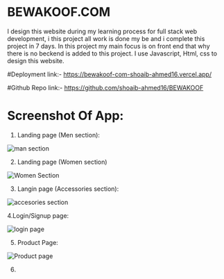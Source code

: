 # BEWAKOOF.COM
I design this website during my learning process for full stack web development, i this project all work is done my be  and i complete this project in 7 days. In this project my main focus is on front end that why there is no beckend is added to this project. I use Javascript, Html, css to design this website.

#Deployment link:-
   https://bewakoof-com-shoaib-ahmed16.vercel.app/

#Github Repo link:-
   https://github.com/shoaib-ahmed16/BEWAKOOF

# Screenshot Of App:

1. Landing page (Men section):


![man section](https://user-images.githubusercontent.com/96101435/167234416-c56f8209-e50f-4462-a68f-7b09399b9e8a.png)

2. Landing page (Women section) 

![Women Section](https://user-images.githubusercontent.com/96101435/167234445-ce23e1d5-6feb-4830-9b29-10aa1819886f.png)


3. Langin page (Accessories section):

![accesories section](https://user-images.githubusercontent.com/96101435/167234467-2f0e420d-fe4c-4b54-810e-37e0ed9ab08e.png)

4.Login/Signup page:

![login page](https://user-images.githubusercontent.com/96101435/167234478-4b700679-6f3e-41d9-892b-757d106a907c.png)

5. Product Page:

![Product page](https://user-images.githubusercontent.com/96101435/167234566-dcb68eba-d02f-49ff-aeb8-6aa08e403b3e.png)

6.
